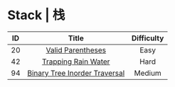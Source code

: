 ﻿# Stack | 栈

|ID|Title|Difficulty|
|:-:|:-:|:-:|
|20|[Valid Parentheses](https://github.com/Maxwell-L/Maxwell-LeetCode/blob/master/LeetCode/Stack/20_Valid%20Parentheses.java)|Easy|
|42|[Trapping Rain Water](https://github.com/Maxwell-L/Maxwell-LeetCode/blob/master/LeetCode/Stack/42_Trapping%20Rain%20Water.java)|Hard|
|94|[Binary Tree Inorder Traversal](https://github.com/Maxwell-L/Maxwell-LeetCode/blob/master/LeetCode/Stack/94_Binary%20Tree%20Inorder%20Traversal.java)|Medium|
